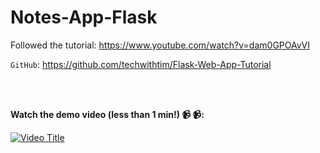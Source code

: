 # Notes-App-Flask
 
Followed the tutorial: https://www.youtube.com/watch?v=dam0GPOAvVI


`GitHub`: https://github.com/techwithtim/Flask-Web-App-Tutorial

<br>
<br>

**Watch the demo video (less than 1 min!) :video_camera: :video_camera::**

[![Video Title](https://img.youtube.com/vi/rzgh18eb90E/0.jpg)](https://www.youtu.be/rzgh18eb90E)



